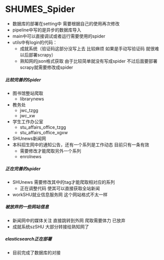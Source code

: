 # SHUMES_Spider
* 数据库的部署在setting中 需要根据自己的使用再次修改
* pipeline中写的是异步的数据库导入
* main中可以直接调试或者运行需要使用的spider
* utils中有login的代码：
    * 成就系统（验证码这部分没写上去 比较麻烦 如果是手动写验证码 就很难以后部署scrapy）
    * 熟知网的json格式获取 由于比较简单就没有写成spider 不过后面要部署scrapy就需要修改成spider
##### 比较完善的Spider
* 图书馆整站爬取
    * librarynews
* 教务处
    * jwc_tzgg
    * jwc_xw
* 学生工作办公室
    * stu_affairs_office_tzgg
    * stu_affairs_office_xgxw
* SHUnews新闻网
* 本科招生网中的通知公告，还有一个系列是工作动态 目前只有一条有效
    * 需要修改才能爬取另外一个系列
    * enrolnews
##### 正在完善的spider
* SHUnews 需要修改其中的tag才能爬取相对应的系列 
    * 正在调整代码 使其可以直接获取全站新闻
* workSHU就业信息服务网 这个网站格式不太一样
##### 被放弃的一些网站信息
* 新闻网中的媒体关注 直接跳转到外网 爬取需要体力 已放弃
* 成就系统szSHU 大部分转接给熟知网了
##### elasticsearch正在部署
* 目前完成了数据库的对接
